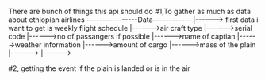 There are bunch of things this api should do
#1,To gather as much as data about ethiopian airlines
----------------Data------------
                  |------> first data i want to get is weekly flight schedule 
                  |------>air craft type
                  |------>serial code 
                  |------>no of passangers if possible 
                  |------>name of captian
                  |------>weather information
                  |------>amount of cargo
                  |------>mass of the plain
                  |------>
                  |------>

#2, getting the event if the plain is landed or is in the air              
